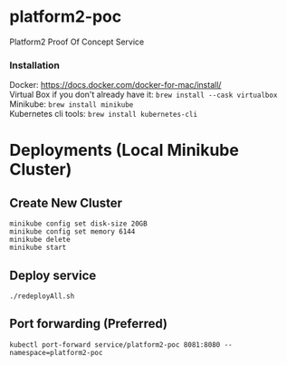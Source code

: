 # platform2-poc

Platform2 Proof Of Concept Service

### Installation
Docker: https://docs.docker.com/docker-for-mac/install/  
Virtual Box if you don't already have it: `brew install --cask virtualbox`  
Minikube: `brew install minikube`  
Kubernetes cli tools: `brew install kubernetes-cli`  

# Deployments (Local Minikube Cluster)

## Create New Cluster
```
minikube config set disk-size 20GB
minikube config set memory 6144
minikube delete
minikube start
```

## Deploy service
```
./redeployAll.sh
```

## Port forwarding (Preferred)
```
kubectl port-forward service/platform2-poc 8081:8080 --namespace=platform2-poc
```
